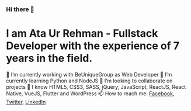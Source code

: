 ### Hi there 👋

<h1>I am Ata Ur Rehman - Fullstack Developer with the experience of 7 years in the field.</h1>


🔭 I’m currently working with BeUniqueGroup as Web Developer
🌱 I’m currently learning Python and NodeJS
👯 I’m looking to collaborate on projects
💬 I know HTML5, CSS3, SASS, jQuery, JavaScript, ReactJS, React Native, VueJS, Flutter and WordPress
📫 How to reach me: <a href="https://www.facebook.com/ataazz/" target="_blank">Facebook</a>, <a target="_blank" href="https://www.twitter.com/ataaz/">Twitter</a>, <a href="https://www.linkedin.com/in/ataaz/" target="_blank">LinkedIn</a>
